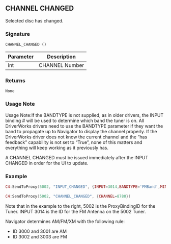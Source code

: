 ## CHANNEL CHANGED

Selected disc has changed.


### Signature

`CHANNEL_CHANGED ()`


| Parameter | Description |
| --- | --- |
| int | CHANNEL Number |


### Returns

`None`

### Usage Note

Usage Note:If the BANDTYPE is not supplied, as in older drivers, the INPUT binding # will be used to determine which band the tuner is on. All DriverWorks drivers need to use the BANDTYPE parameter if they want the band to propagate up to Navigator to display the channel properly. If the DriverWorks driver does not know the current channel and the “has feedback” capability is not set to “True”, none of this matters and everything will keep working as it previously has.

A CHANNEL CHANGED must be issued immediately after the INPUT CHANGED in order for the UI to update. 

### Example

```lua
C4:SendToProxy(5002, "INPUT_CHANGED", {INPUT=3014,BANDTYPE='FMBand',MINCHANNEL=8750,MAXCHANNEL=10450,CHANNELSPACING=10})
 
C4:SendToProxy(5002, "CHANNEL_CHANGED", {CHANNEL=8780})
```

Note that in the example to the right, 5002 is the ProxyBindingID for the Tuner. INPUT 3014 is the ID for the FM Antenna on the 5002 Tuner.

Navigator determines AM/FM/XM with the following rule:

- ID 3000 and 3001 are AM
- ID 3002 and 3003 are FM